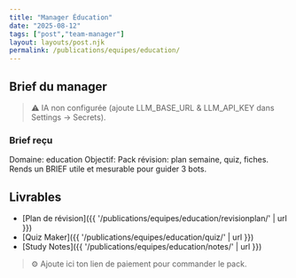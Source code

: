 ```yaml
---
title: "Manager Éducation"
date: "2025-08-12"
tags: ["post","team-manager"]
layout: layouts/post.njk
permalink: /publications/equipes/education/
---
```

## Brief du manager

> ⚠️ IA non configurée (ajoute LLM_BASE_URL & LLM_API_KEY dans Settings → Secrets).

### Brief reçu
Domaine: education
Objectif: Pack révision: plan semaine, quiz, fiches.
Rends un BRIEF utile et mesurable pour guider 3 bots.

## Livrables
- [Plan de révision]({{ '/publications/equipes/education/revisionplan/' | url }})
- [Quiz Maker]({{ '/publications/equipes/education/quiz/' | url }})
- [Study Notes]({{ '/publications/equipes/education/notes/' | url }})

> ⚙️ Ajoute ici ton lien de paiement pour commander le pack.
